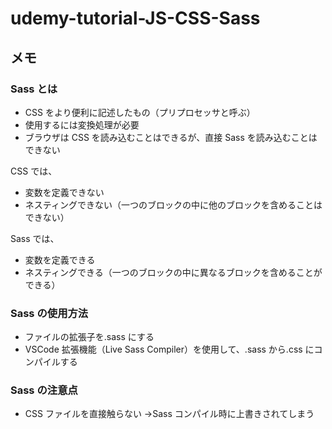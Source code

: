 # udemy-tutorial-JS-CSS-Sass

## メモ

### Sass とは

- CSS をより便利に記述したもの（プリプロセッサと呼ぶ）
- 使用するには変換処理が必要
- ブラウザは CSS を読み込むことはできるが、直接 Sass を読み込むことはできない

CSS では、

- 変数を定義できない
- ネスティングできない（一つのブロックの中に他のブロックを含めることはできない）

Sass では、

- 変数を定義できる
- ネスティングできる（一つのブロックの中に異なるブロックを含めることができる）

### Sass の使用方法

- ファイルの拡張子を.sass にする
- VSCode 拡張機能（Live Sass Compiler）を使用して、.sass から.css にコンパイルする

### Sass の注意点

- CSS ファイルを直接触らない →Sass コンパイル時に上書きされてしまう
